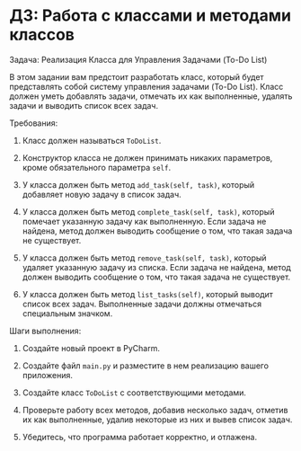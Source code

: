 # ДЗ: Работа с классами и методами классов

Задача: Реализация Класса для Управления Задачами (To-Do List)

В этом задании вам предстоит разработать класс, который будет представлять собой систему управления задачами (To-Do List). Класс должен уметь добавлять задачи, отмечать их как выполненные, удалять задачи и выводить список всех задач.


Требования:

1. Класс должен называться `ToDoList`.

2. Конструктор класса не должен принимать никаких параметров, кроме обязательного параметра `self`. 

3. У класса должен быть метод `add_task(self, task)`, который добавляет новую задачу в список задач.

4. У класса должен быть метод `complete_task(self, task)`, который помечает указанную задачу как выполненную. Если задача не найдена, метод должен выводить сообщение о том, что такая задача не существует.

5. У класса должен быть метод `remove_task(self, task)`, который удаляет указанную задачу из списка. Если задача не найдена, метод должен выводить сообщение о том, что такая задача не существует.

6. У класса должен быть метод `list_tasks(self)`, который выводит список всех задач. Выполненные задачи должны отмечаться специальным значком.



Шаги выполнения:

1. Создайте новый проект в PyCharm.

2. Создайте файл `main.py` и разместите в нем реализацию вашего приложения.

3. Создайте класс `ToDoList` с соответствующими методами.

4. Проверьте работу всех методов, добавив несколько задач, отметив их как выполненные, удалив некоторые из них и вывев список задач. 

5. Убедитесь, что программа работает корректно, и отлажена.

